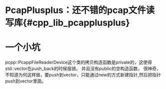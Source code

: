 PcapPlusplus：还不错的pcap文件读写库{#cpp_lib_pcapplusplus}
======================================================

# 一个小坑

pcpp::PcappFileReaderDevice这个类的拷贝构造函数是private的，这使得std::vector在push_back的时候报错。
并且没有public的空构造函数，
很神奇，不知道为何这样做，要push到vector，只能通过new的方式新建指针,然后把指针push到vector里面。